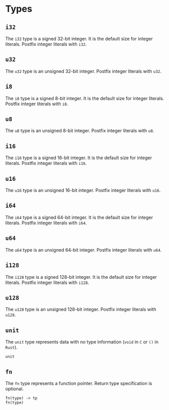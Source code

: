 # Types

## ```i32```
The ```i32``` type is a signed 32-bit integer. It is the default size for integer literals. Postfix integer literals with ```i32```.

## ```u32```
The ```u32``` type is an unsigned 32-bit integer. Postfix integer literals with ```u32```.

## ```i8```
The ```i8``` type is a signed 8-bit integer. It is the default size for integer literals. Postfix integer literals with ```i8```.

## ```u8```
The ```u8``` type is an unsigned 8-bit integer. Postfix integer literals with ```u8```.

## ```i16```
The ```i16``` type is a signed 16-bit integer. It is the default size for integer literals. Postfix integer literals with ```i16```.

## ```u16```
The ```u16``` type is an unsigned 16-bit integer. Postfix integer literals with ```u16```.

## ```i64```
The ```i64``` type is a signed 64-bit integer. It is the default size for integer literals. Postfix integer literals with ```i64```.

## ```u64```
The ```u64``` type is an unsigned 64-bit integer. Postfix integer literals with ```u64```.

## ```i128```
The ```i128``` type is a signed 128-bit integer. It is the default size for integer literals. Postfix integer literals with ```i128```.

## ```u128```
The ```u128``` type is an unsigned 128-bit integer. Postfix integer literals with ```u128```.

## ```unit```
The ```unit``` type represents data with no type information (```void``` in ```C``` or ```()``` in ```Rust```).
```
unit
```

## ```fn```
The ```fn``` type represents a function pointer. Return type specification is optional.
```
fn(type) -> tp
fn(type)
```